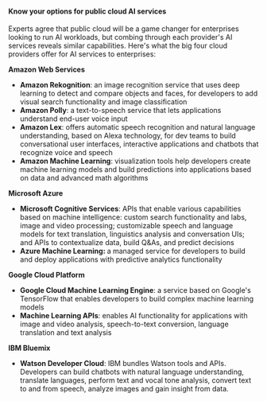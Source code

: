 <div class="extra-info">
  <div class="extra-info-inner">
   <h4>Know your options for public cloud AI services</h4> 
   <p>Experts agree that public cloud will be a game changer for enterprises looking to run AI workloads, but combing through each provider's AI services reveals similar capabilities. Here's what the big four cloud providers offer for AI services to enterprises:</p> 
   <p><b>Amazon Web Services</b></p> 
   <ul class=" default-list"> 
    <li><b>Amazon Rekognition</b>: an image recognition service that uses deep learning to detect and compare objects and faces, for developers to add visual search functionality and image classification</li> 
    <li><b>Amazon Polly</b>: a text-to-speech service that lets applications understand end-user voice input</li> 
    <li><b>Amazon Lex</b>: offers automatic speech recognition and natural language understanding, based on Alexa technology, for dev teams to build conversational user interfaces, interactive applications and chatbots that recognize voice and speech</li> 
    <li><b>Amazon Machine Learning</b>: visualization tools help developers create machine learning models and build predictions into applications based on data and advanced math algorithms</li> 
   </ul> 
   <p><b>Microsoft Azure</b></p> 
   <ul class=" default-list"> 
    <li><b>Microsoft Cognitive Services</b>: APIs that enable various capabilities based on machine intelligence: custom search functionality and labs, image and video processing; customizable speech and language models for text translation, linguistics analysis and conversation UIs; and APIs to contextualize data, build Q&amp;As, and predict decisions</li> 
    <li><b>Azure Machine Learning: </b>a managed service for developers to build and deploy applications with predictive analytics functionality</li> 
   </ul> 
   <p><b>Google Cloud Platform</b></p> 
   <ul class=" default-list"> 
    <li><b>Google Cloud Machine Learning Engine</b>: a service based on Google's TensorFlow that enables developers to build complex machine learning models</li> 
    <li><b>Machine Learning APIs</b>: enables AI functionality for applications with image and video analysis, speech-to-text conversion, language translation and text analysis</li> 
   </ul> 
   <p><b>IBM Bluemix</b></p> 
   <ul class=" default-list"> 
    <li><b>Watson Developer Cloud</b>: IBM bundles Watson tools and APIs. Developers can build chatbots with natural language understanding, translate languages, perform text and vocal tone analysis, convert text to and from speech, analyze images and gain insight from data.</li> 
   </ul>
  </div>
 </div>
